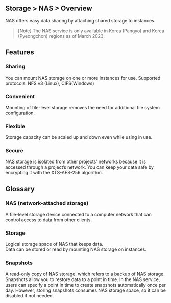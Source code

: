 ## Storage > NAS > Overview

NAS offers easy data sharing by attaching shared storage to instances.


> [Note] 
> The NAS service is only available in Korea (Pangyo) and Korea (Pyeongchon) regions as of March 2023.


## Features

### Sharing

You can mount NAS storage on one or more instances for use.
Supported protocols: NFS v3 (Linux), CIFS(Windows)

### Convenient

Mounting of file-level storage removes the need for additional file system configuration.

### Flexible

Storage capacity can be scaled up and down even while using in use.

### Secure  

NAS storage is isolated from other projects’ networks because it is accessed through a project’s network.
You can keep your data safe by encrypting it with the XTS-AES-256 algorithm.

## Glossary

### NAS (network-attached storage)

A file-level storage device connected to a computer network that can control access to data from other clients.

### Storage

Logical storage space of NAS that keeps data.  
Data can be stored or read by mounting NAS storage on instances.


### Snapshots

A read-only copy of NAS storage, which refers to a backup of NAS storage. 
Snapshots allow you to restore data to a point in time. 
In the NAS service, users can specify a point in time to create snapshots automatically once per day.
However, storing snapshots consumes NAS storage space, so it can be disabled if not needed.

